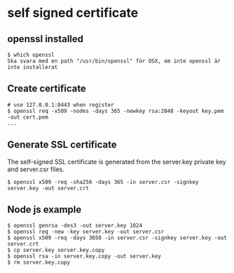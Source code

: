 # self signed certificate

## openssl installed
	
	$ which openssl
	Ska svara med en path "/usr/bin/openssl" för OSX, om inte openssl är inte installerat
	
## Create certificate

	# use 127.0.0.1:8443 when register
	$ openssl req -x509 -nodes -days 365 -newkey rsa:2048 -keyout key.pem -out cert.pem
	...

## Generate SSL certificate

The self-signed SSL certificate is generated from the server.key private key and server.csr files.

	$ openssl x509 -req -sha256 -days 365 -in server.csr -signkey server.key -out server.crt

## Node js example

	$ openssl genrsa -des3 -out server.key 1024
	$ openssl req -new -key server.key -out server.csr
	$ openssl x509 -req -days 3650 -in server.csr -signkey server.key -out server.crt
	$ cp server.key server.key.copy
	$ openssl rsa -in server.key.copy -out server.key
	$ rm server.key.copy

